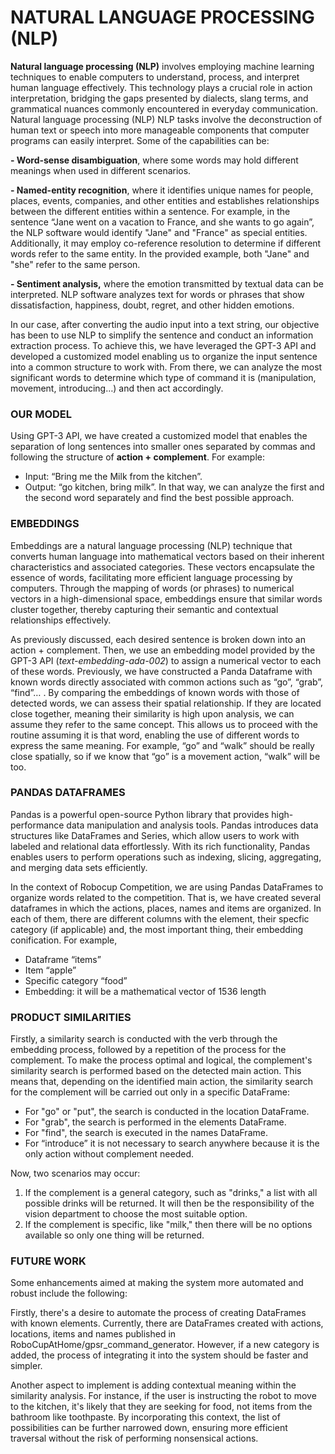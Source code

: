# NATURAL LANGUAGE PROCESSING (NLP)
**Natural language processing (NLP)** involves employing machine learning techniques to enable computers to understand, process, and interpret human language effectively. This technology plays a crucial role in action interpretation, bridging the gaps presented by dialects, slang terms, and grammatical nuances commonly encountered in everyday communication.
Natural language processing (NLP) NLP tasks involve the deconstruction of human text or speech into more manageable components that computer programs can easily interpret. Some of the capabilities can be:

**-	Word-sense disambiguation**, where some words may hold different meanings when used in different scenarios. 

**-	Named-entity recognition**, where it identifies unique names for people, places, events, companies, and other entities and establishes relationships between the different entities within a sentence. For example, in the sentence “Jane went on a vacation to France, and she wants to go again”, the NLP software would identify "Jane" and "France" as special entities. Additionally, it may employ co-reference resolution to determine if different words refer to the same entity. In the provided example, both "Jane" and "she" refer to the same person.

**-	Sentiment analysis,** where the emotion transmitted by textual data can be interpreted. NLP software analyzes text for words or phrases that show dissatisfaction, happiness, doubt, regret, and other hidden emotions.

In our case, after converting the audio input into a text string, our objective has been to use NLP to simplify the sentence and conduct an information extraction process. To achieve this, we have leveraged the GPT-3 API and developed a customized model enabling us to organize the input sentence into a common structure to work with. From there, we can analyze the most significant words to determine which type of command it is (manipulation, movement, introducing…) and then act accordingly.

### OUR MODEL
Using GPT-3 API, we have created a customized model that enables the separation of long sentences into smaller ones separated by commas and following the structure of **action + complement**.
For example: 
-	Input: “Bring me the Milk from the kitchen”.
-	Output: “go kitchen, bring milk”.
In that way, we can analyze the first and the second word separately and find the best possible approach.

### EMBEDDINGS
Embeddings are a natural language processing (NLP) technique that converts human language into mathematical vectors based on their inherent characteristics and associated categories. These vectors encapsulate the essence of words, facilitating more efficient language processing by computers. Through the mapping of words (or phrases) to numerical vectors in a high-dimensional space, embeddings ensure that similar words cluster together, thereby capturing their semantic and contextual relationships effectively.

As previously discussed, each desired sentence is broken down into an action + complement. Then, we use an embedding model provided by the GPT-3 API (*text-embedding-ada-002*) to assign a numerical vector to each of these words. Previously, we have constructed a Panda Dataframe with known words directly associated with common actions such as “go”, “grab”, “find”… . By comparing the embeddings of known words with those of detected words, we can assess their spatial relationship. If they are located close together, meaning their similarity is high upon analysis, we can assume they refer to the same concept. This allows us to proceed with the routine assuming it is that word, enabling the use of different words to express the same meaning. For example, “go” and “walk” should be really close spatially, so if we know that “go” is a movement action, “walk” will be too. 

### PANDAS DATAFRAMES
Pandas is a powerful open-source Python library that provides high-performance data manipulation and analysis tools. Pandas introduces data structures like DataFrames and Series, which allow users to work with labeled and relational data effortlessly. With its rich functionality, Pandas enables users to perform operations such as indexing, slicing, aggregating, and merging data sets efficiently. 

In the context of Robocup Competition, we are using Pandas DataFrames to organize words related to the competition. That is, we have created several dataframes in which the actions, places, names and items are organized. In each of them, there are different columns with the element, their specfic category (if applicable) and, the most important thing, their embedding conification. For example,
-	Dataframe “items”
-	Item “apple”
-	Specific category “food”
-	Embedding: it will be a mathematical vector of 1536 length

### PRODUCT SIMILARITIES
Firstly, a similarity search is conducted with the verb through the embedding process, followed by a repetition of the process for the complement. To make the process optimal and logical, the complement's similarity search is performed based on the detected main action. This means that, depending on the identified main action, the similarity search for the complement will be carried out only in a specific DataFrame:
-	For "go" or "put", the search is conducted in the location DataFrame.
-	For "grab", the search is performed in the elements DataFrame.
-	For "find", the search is executed in the names DataFrame.
-	For “introduce” it is not necessary to search anywhere because it is the only action without complement needed.

Now, two scenarios may occur:
1. If the complement is a general category, such as "drinks," a list with all possible drinks will be returned. It will then be the responsibility of the vision department to choose the most suitable option.
2. If the complement is specific, like "milk," then there will be no options available so only one thing will be returned. 

### FUTURE WORK
Some enhancements aimed at making the system more automated and robust include the following:

Firstly, there's a desire to automate the process of creating DataFrames with known elements. Currently, there are DataFrames created with actions, locations, items and names published in RoboCupAtHome/gpsr_command_generator. However, if a new category is added, the process of integrating it into the system should be faster and simpler.

Another aspect to implement is adding contextual meaning within the similarity analysis. For instance, if the user is instructing the robot to move to the kitchen, it's likely that they are seeking for food, not items from the bathroom like toothpaste. By incorporating this context, the list of possibilities can be further narrowed down, ensuring more efficient traversal without the risk of performing nonsensical actions.

